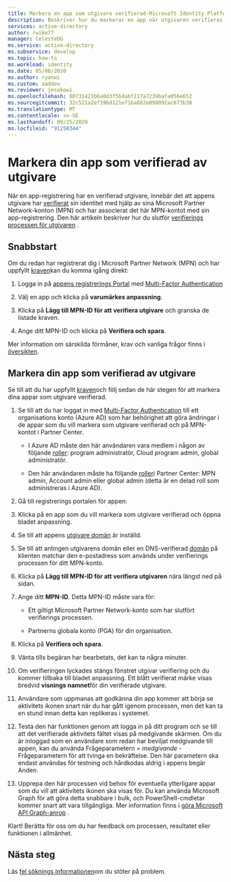 ```yaml
---
title: Markera en app som utgivare verifierad-Microsoft Identity Platform | Azure
description: Beskriver hur du markerar en app när utgivaren verifieras. När ett program har marker ATS som utgivare verifierat, innebär det att utgivaren har verifierat sin identitet med hjälp av ett Microsoft Partner Network konto som har slutfört verifierings processen och associerat det här MPN-kontot med sin program registrering.
services: active-directory
author: rwike77
manager: CelesteDG
ms.service: active-directory
ms.subservice: develop
ms.topic: how-to
ms.workload: identity
ms.date: 05/08/2020
ms.author: ryanwi
ms.custom: aaddev
ms.reviewer: jesakowi
ms.openlocfilehash: 80731421b6a0d3f5bdabf117a7239bafa056e652
ms.sourcegitcommit: 32c521a2ef396d121e71ba682e098092ac673b30
ms.translationtype: MT
ms.contentlocale: sv-SE
ms.lasthandoff: 09/25/2020
ms.locfileid: "91258344"
---
```

# <a name="mark-your-app-as-publisher-verified"></a>Markera din app som verifierad av utgivare

När en app-registrering har en verifierad utgivare, innebär det att appens utgivare har [verifierat](/partner-center/verification-responses) sin identitet med hjälp av sina Microsoft Partner Network-konton (MPN) och har associerat det här MPN-kontot med sin app-registrering. Den här artikeln beskriver hur du slutför [verifierings processen för utgivaren](publisher-verification-overview.md) .

## <a name="quickstart"></a>Snabbstart
Om du redan har registrerat dig i Microsoft Partner Network (MPN) och har uppfyllt [kraven](publisher-verification-overview.md#requirements)kan du komma igång direkt: 

1. Logga in på [appens registrerings Portal](https://aka.ms/PublisherVerificationPreview) med [Multi-Factor Authentication](../fundamentals/concept-fundamentals-mfa-get-started.md)

1. Välj en app och klicka på **varumärkes anpassning**. 

1. Klicka på **Lägg till MPN-ID för att verifiera utgivare** och granska de listade kraven.

1. Ange ditt MPN-ID och klicka på **Verifiera och spara**.

Mer information om särskilda förmåner, krav och vanliga frågor finns i [översikten](publisher-verification-overview.md).


## <a name="mark-your-app-as-publisher-verified"></a>Markera din app som verifierad av utgivare
Se till att du har uppfyllt [kraven](publisher-verification-overview.md#requirements)och följ sedan de här stegen för att markera dina appar som utgivare verifierad.  

1. Se till att du har loggat in med [Multi-Factor Authentication](../fundamentals/concept-fundamentals-mfa-get-started.md) till ett organisations konto (Azure AD) som har behörighet att göra ändringar i de appar som du vill markera som utgivare verifierad och på MPN-kontot i Partner Center.

    - I Azure AD måste den här användaren vara medlem i någon av följande [roller](../users-groups-roles/directory-assign-admin-roles.md): program administratör, Cloud program admin, global administratör. 

    - Den här användaren måste ha följande [roller](/partner-center/permissions-overview)i Partner Center: MPN admin, Account admin eller global admin (detta är en delad roll som administreras i Azure AD). 

1. Gå till registrerings portalen för appen:  

1. Klicka på en app som du vill markera som utgivare verifierad och öppna bladet anpassning. 

1. Se till att appens [utgivare domän](howto-configure-publisher-domain.md) är inställd. 

1. Se till att antingen utgivarens domän eller en DNS-verifierad [domän](../fundamentals/add-custom-domain.md) på klienten matchar den e-postadress som används under verifierings processen för ditt MPN-konto.

1. Klicka på **Lägg till MPN-ID för att verifiera utgivaren** nära längst ned på sidan. 

1. Ange ditt **MPN-ID**. Detta MPN-ID måste vara för: 

    - Ett giltigt Microsoft Partner Network-konto som har slutfört verifierings processen.  

    - Partnerns globala konto (PGA) för din organisation. 

1. Klicka på **Verifiera och spara**. 

1. Vänta tills begäran har bearbetats, det kan ta några minuter. 

1. Om verifieringen lyckades stängs fönstret utgivar verifiering och du kommer tillbaka till bladet anpassning. Ett blått verifierat märke visas bredvid **visnings namnet**för din verifierade utgivare. 

1. Användare som uppmanas att godkänna din app kommer att börja se aktivitets ikonen snart när du har gått igenom processen, men det kan ta en stund innan detta kan replikeras i systemet. 

1. Testa den här funktionen genom att logga in på ditt program och se till att det verifierade aktivitets fältet visas på medgivande skärmen. Om du är inloggad som en användare som redan har beviljat medgivande till appen, kan du använda Frågeparametern *= medgivande* -Frågeparametern för att tvinga en bekräftelse. Den här parametern ska endast användas för testning och hårdkodas aldrig i appens begär Anden.

1. Upprepa den här processen vid behov för eventuella ytterligare appar som du vill att aktivitets ikonen ska visas för. Du kan använda Microsoft Graph för att göra detta snabbare i bulk, och PowerShell-cmdletar kommer snart att vara tillgängliga. Mer information finns i [göra Microsoft API Graph-anrop](troubleshoot-publisher-verification.md#making-microsoft-graph-api-calls) . 

Klart! Berätta för oss om du har feedback om processen, resultatet eller funktionen i allmänhet. 

## <a name="next-steps"></a>Nästa steg
Läs [fel söknings informationen](troubleshoot-publisher-verification.md)om du stöter på problem.
